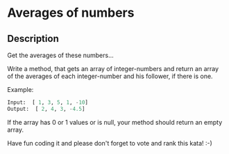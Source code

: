# Averages of numbers

## Description

Get the averages of these numbers...

Write a method, that gets an array of integer-numbers and return an array of the averages of each integer-number and his follower, if there is one.

Example:

```python
Input:  [ 1, 3, 5, 1, -10]
Output:  [ 2, 4, 3, -4.5]
```

If the array has 0 or 1 values or is null, your method should return an empty array.

Have fun coding it and please don't forget to vote and rank this kata! :-)
